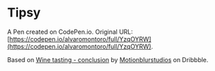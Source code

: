# Tipsy

A Pen created on CodePen.io. Original URL: [https://codepen.io/alvaromontoro/full/YzqOYRW](https://codepen.io/alvaromontoro/full/YzqOYRW).

Based on [Wine tasting - conclusion](https://dribbble.com/shots/14217573-Wine-tasting-conclusion) by [Motionblurstudios](https://dribbble.com/Motionblurstudios) on Dribbble.
